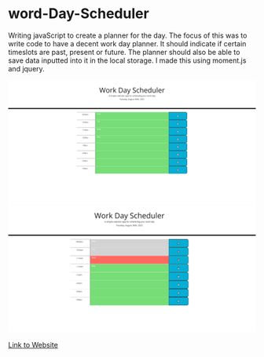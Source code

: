 # word-Day-Scheduler
Writing javaScript to create a planner for the day. The focus of this was to write code to have a decent work day planner. It should indicate if certain timeslots are
past, present or future. The planner should also be able to save data inputted into it in the local storage. I made this using moment.js and jquery.

![A screenshot showing my work day scheduler page.](./assets/images/schedulerSS.png)
![A screenshot showing my work day scheduler page.](./assets/images/schedulerSS2.png)

[Link to Website](https://wolfgang978.github.io/work-Day-Scheduler/ "Work Day Scheduler")
